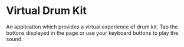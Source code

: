 <h1>Virtual Drum Kit</h1>
An application which provides a virtual experience of drum kit. Tap the buttons displayed in the page or use your keyboard buttons to play the sound.
